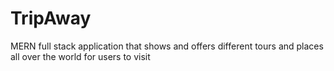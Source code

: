 # TripAway
MERN full stack application that shows and offers different tours and places all over the world for users to visit
